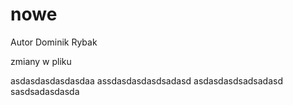 # nowe

Autor Dominik Rybak

zmiany w pliku

asdasdasdasdasdaa
assdasdasdasdsadasd
asdasdasdsadsadasd
sasdsadasdasda
